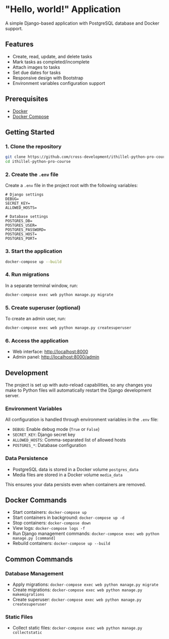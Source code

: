 # "Hello, world!" Application

A simple Django-based application with PostgreSQL database and Docker support.

## Features

- Create, read, update, and delete tasks
- Mark tasks as completed/incomplete
- Attach images to tasks
- Set due dates for tasks
- Responsive design with Bootstrap
- Environment variables configuration support

## Prerequisites

- [Docker](https://www.docker.com/get-started)
- [Docker Compose](https://docs.docker.com/compose/install/)

## Getting Started

### 1. Clone the repository

```bash
git clone https://github.com/cross-development/ithillel-python-pro-course.git
cd ithillel-python-pro-course
```

### 2. Create the `.env` file

Create a `.env` file in the project root with the following variables:

```
# Django settings
DEBUG=
SECRET_KEY=
ALLOWED_HOSTS=

# Database settings
POSTGRES_DB=
POSTGRES_USER=
POSTGRES_PASSWORD=
POSTGRES_HOST=
POSTGRES_PORT=
```

### 3. Start the application

```bash
docker-compose up --build
```

### 4. Run migrations

In a separate terminal window, run:

```bash
docker-compose exec web python manage.py migrate
```

### 5. Create superuser (optional)

To create an admin user, run:

```bash
docker-compose exec web python manage.py createsuperuser
```

### 6. Access the application

- Web interface: [http://localhost:8000](http://localhost:8000)
- Admin panel: [http://localhost:8000/admin](http://localhost:8000/admin)

## Development

The project is set up with auto-reload capabilities, so any changes you make to Python files will automatically restart the Django development server.

### Environment Variables

All configuration is handled through environment variables in the `.env` file:

- `DEBUG`: Enable debug mode (`True` or `False`)
- `SECRET_KEY`: Django secret key
- `ALLOWED_HOSTS`: Comma-separated list of allowed hosts
- `POSTGRES_*`: Database configuration

### Data Persistence

- PostgreSQL data is stored in a Docker volume `postgres_data`
- Media files are stored in a Docker volume `media_data`

This ensures your data persists even when containers are removed.

## Docker Commands

- Start containers: `docker-compose up`
- Start containers in background: `docker-compose up -d`
- Stop containers: `docker-compose down`
- View logs: `docker-compose logs -f`
- Run Django management commands: `docker-compose exec web python manage.py [command]`
- Rebuild containers: `docker-compose up --build`

## Common Commands

### Database Management

- Apply migrations: `docker-compose exec web python manage.py migrate`
- Create migrations: `docker-compose exec web python manage.py makemigrations`
- Create superuser: `docker-compose exec web python manage.py createsuperuser`

### Static Files

- Collect static files: `docker-compose exec web python manage.py collectstatic`
